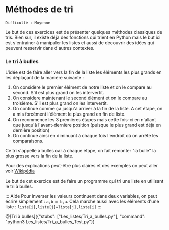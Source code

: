 # Méthodes de tri
`Difficulté : Moyenne`

Le but de ces exercices est de présenter quelques méthodes classiques de tris. Bien sur, il existe déjà des fonctions qui trient en Python mais le but ici est s'entrainer à manipuler les listes et aussi de découvrir des idées qui peuvent resservir dans d'autres contextes.

### Le tri à bulles

L'idée est de faire aller vers la fin de la liste les éléments les plus grands en les déplaçant de la manière suivante :
1. On considère le premier élément de notre liste et on le compare au second. S'il est plus grand on les intervertit.
2. On considère maintenant le second élément et on le compare au troisième. S'il est plus grand on les intervertit.
3. On continue comme ça jusqu'à arriver à la fin de la liste. A cet étape, on a mis forcément l'élément le plus grand en fin de liste.
4. On recommence les 3 premières étapes mais cette fois-ci en n'allant que jusqu'à l'avant-dernière position (puisque le plus grand est déjà en dernière position)
5. On continue ainsi en diminuant à chaque fois l'endroit où on arrête les comparaisons.

Ce tri s'appelle à bulles car à chaque étape, on fait remonter "la bulle" la plus grosse vers la fin de la liste.

Pour des explications peut-être plus claires et des exemples on peut aller voir [Wikipédia](https://fr.wikipedia.org/wiki/Tri_%C3%A0_bulles#Exemple_%C3%A9tape_par_%C3%A9tape)

Le but de cet exercice est de faire un programme qui tri une liste en utilisant le tri à bulles.

::: Aide
Pour inverser les valeurs continuent dans deux variables, on peut écrire simplement : `a,b = b,a`.
Cela marche aussi avec les éléments d'une liste : `liste[i],liste[j]=liste[j],liste[i]`
:::

@[Tri à bulles]({"stubs": ["Les_listes/Tri_a_bulles.py"], "command": "python3 Les_listes/Tri_a_bulles_Test.py"})
